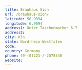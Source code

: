 ```yaml
---
title: Brauhaus Sion
url: /brauhaus-sion/
latitude: 50.9394
longitude: 6.9594
address1: Unter Taschenmacher 5-7
address2: 
city: Kln
state: Nordrhein-Westfalen
code: 
country: Germany
phone: 49-(0)221-/-2578540
website: 
---
```


